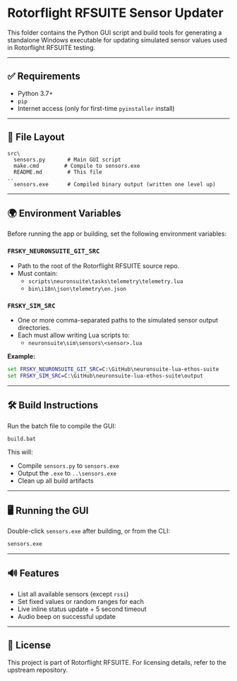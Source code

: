 # Rotorflight RFSUITE Sensor Updater

This folder contains the Python GUI script and build tools for generating a standalone Windows executable for updating simulated sensor values used in Rotorflight RFSUITE testing.

---

## ✅ Requirements

- Python 3.7+
- `pip`
- Internet access (only for first-time `pyinstaller` install)

---

## 📁 File Layout

```
src\
  sensors.py       # Main GUI script
  make.cmd        # Compile to sensors.exe
  README.md        # This file
..
  sensors.exe      # Compiled binary output (written one level up)
```

---

## 🌍 Environment Variables

Before running the app or building, set the following environment variables:

### `FRSKY_NEURONSUITE_GIT_SRC`
- Path to the root of the Rotorflight RFSUITE source repo.
- Must contain:
  - `scripts\neuronsuite\tasks\telemetry\telemetry.lua`
  - `bin\i18n\json\telemetry\en.json`

### `FRSKY_SIM_SRC`
- One or more comma-separated paths to the simulated sensor output directories.
- Each must allow writing Lua scripts to:
  - `neuronsuite\sim\sensors\<sensor>.lua`

**Example:**
```bat
set FRSKY_NEURONSUITE_GIT_SRC=C:\GitHub\neuronsuite-lua-ethos-suite
set FRSKY_SIM_SRC=C:\GitHub\neuronsuite-lua-ethos-suite\output
```

---

## 🛠️ Build Instructions

Run the batch file to compile the GUI:
```bat
build.bat
```
This will:
- Compile `sensors.py` to `sensors.exe`
- Output the `.exe` to `..\sensors.exe`
- Clean up all build artifacts

---

## 🖥️ Running the GUI

Double-click `sensors.exe` after building,
or from the CLI:
```bat
sensors.exe
```

---

## 🔊 Features
- List all available sensors (except `rssi`)
- Set fixed values or random ranges for each
- Live inline status update + 5 second timeout
- Audio beep on successful update

---

## 📄 License
This project is part of Rotorflight RFSUITE. For licensing details, refer to the upstream repository.
